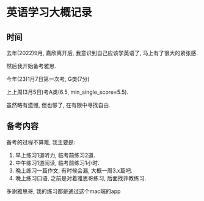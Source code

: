 
# 英语学习大概记录

## 时间

去年(2022)9月, 嘉欣离开后, 我意识到自己应该学英语了, 马上有了很大的紧张感.

然后我开始备考雅思.

今年(23)1月7日第一次考, G类(7分)

上上周(3月5日)考A类(6.5, min_single_score=5.5).

虽然略有遗憾, 但也够了, 在有限中寻找自由.

## 备考内容

备考的过程不算难, 我主要是:
1. 早上练习1道听力, 临考前练习2道.
2. 中午练习1道阅读, 临考前练习1小时.
3. 晚上练习一篇作文, 有时候会漏, 大概一周3.x篇吧.
4. 晚上练习口语, 之前是对着雅思哥练习, 后面找菲教练习.

多谢雅思哥, 我的练习都是通过这个mac端的app


